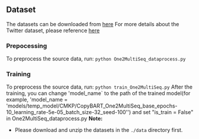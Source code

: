 ## Dataset

The datasets can be downloaded from [here](https://drive.google.com/file/d/12f2HOl6uOvsnCfiofuoB19vxWEEiGy00/view?usp=share_link)
For more details about the Twitter dataset, please reference [here](https://github.com/yuewang-cuhk/TAKG)

### Prepocessing
To preprocess the source data, run:
`python One2MultiSeq_dataprocess.py`

### Training
To preprocess the source data, run:
`python train_One2MultiSeq.py`
After the training, you can change 'model_name` to the path of the trained model(for example, 'model_name = 'models/temp_model/CMKP/CopyBART_One2MultiSeq_base_epochs-10_learning_rate-5e-05_batch_size-32_seed-100'') and set "is_train = False" in One2MultiSeq_dataprocess.py
**Note:** 

* Please download and unzip the datasets in the `./data` directory first. 
